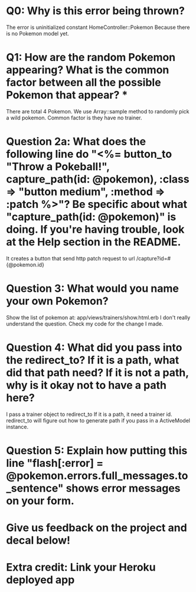 # Q0: Why is this error being thrown?
The error is uninitialized constant HomeController::Pokemon
Because there is no Pokemon model yet.


# Q1: How are the random Pokemon appearing? What is the common factor between all the possible Pokemon that appear? *
There are total 4 Pokemon. We use Array::sample method to randomly pick a wild pokemon.
Common factor is they have no trainer.


# Question 2a: What does the following line do "<%= button_to "Throw a Pokeball!", capture_path(id: @pokemon), :class => "button medium", :method => :patch %>"? Be specific about what "capture_path(id: @pokemon)" is doing. If you're having trouble, look at the Help section in the README.
It creates a button that send http patch request to url /capture?id=#{@pokemon.id}


# Question 3: What would you name your own Pokemon?
Show the list of pokemon at: app/views/trainers/show.html.erb
I don't really understand the question. Check my code for the change I made.


# Question 4: What did you pass into the redirect_to? If it is a path, what did that path need? If it is not a path, why is it okay not to have a path here?
I pass a trainer object to redirect_to
If it is a path, it need a trainer id.
redirect_to will figure out how to generate path if you pass in a ActiveModel instance.

# Question 5: Explain how putting this line "flash[:error] = @pokemon.errors.full_messages.to_sentence" shows error messages on your form.

# Give us feedback on the project and decal below!

# Extra credit: Link your Heroku deployed app
